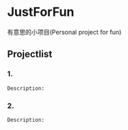 # JustForFun
有意思的小项目(Personal project for fun)

## Projectlist
### 1.
    Description:
### 2.
    Description:
